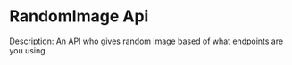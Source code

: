 # RandomImage Api

Description:
An API who gives random image based of what endpoints are you using.

